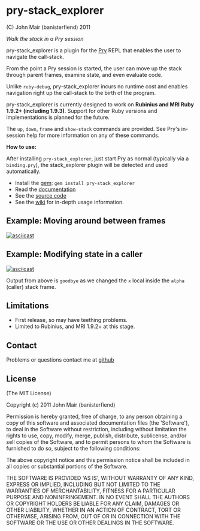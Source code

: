 pry-stack_explorer
===========

(C) John Mair (banisterfiend) 2011

_Walk the stack in a Pry session_

pry-stack_explorer is a plugin for the [Pry](http://pry.github.com)
REPL that enables the user to navigate the call-stack.

From the point a Pry session is started, the user can move up the stack
through parent frames, examine state, and even evaluate code.

Unlike `ruby-debug`, pry-stack_explorer incurs no runtime cost and
enables navigation right up the call-stack to the birth of the
program.

pry-stack_explorer is currently designed to work on **Rubinius and MRI
Ruby 1.9.2+ (including 1.9.3)**. Support for other Ruby versions and
implementations is planned for the future.

The `up`, `down`, `frame` and `show-stack` commands are provided. See
Pry's in-session help for more information on any of these commands.

**How to use:**

After installing `pry-stack_explorer`, just start Pry as normal (typically via a `binding.pry`), the stack_explorer plugin will be detected and used automatically.

* Install the [gem](https://rubygems.org/gems/pry-stack_explorer): `gem install pry-stack_explorer`
* Read the [documentation](http://rdoc.info/github/banister/pry-stack_explorer/master/file/README.md)
* See the [source code](http://github.com/pry/pry-stack_explorer)
* See the [wiki](https://github.com/pry/pry-stack_explorer/wiki) for in-depth usage information.

Example: Moving around between frames
--------

[![asciicast](https://asciinema.org/a/eJnrZNaUhTl12AVtnCG304d0V.png)](https://asciinema.org/a/eJnrZNaUhTl12AVtnCG304d0V)

Example: Modifying state in a caller
-------

[![asciicast](https://asciinema.org/a/0KtCL9HB1bP08wNHLfIeOMa8K.png)](https://asciinema.org/a/0KtCL9HB1bP08wNHLfIeOMa8K)

Output from above is `goodbye` as we changed the `x` local inside the `alpha` (caller) stack frame.

Limitations
-------------------------

* First release, so may have teething problems.
* Limited to Rubinius, and MRI 1.9.2+ at this stage.

Contact
-------

Problems or questions contact me at [github](http://github.com/banister)


License
-------

(The MIT License)

Copyright (c) 2011 John Mair (banisterfiend)

Permission is hereby granted, free of charge, to any person obtaining
a copy of this software and associated documentation files (the
'Software'), to deal in the Software without restriction, including
without limitation the rights to use, copy, modify, merge, publish,
distribute, sublicense, and/or sell copies of the Software, and to
permit persons to whom the Software is furnished to do so, subject to
the following conditions:

The above copyright notice and this permission notice shall be
included in all copies or substantial portions of the Software.

THE SOFTWARE IS PROVIDED 'AS IS', WITHOUT WARRANTY OF ANY KIND,
EXPRESS OR IMPLIED, INCLUDING BUT NOT LIMITED TO THE WARRANTIES OF
MERCHANTABILITY, FITNESS FOR A PARTICULAR PURPOSE AND NONINFRINGEMENT.
IN NO EVENT SHALL THE AUTHORS OR COPYRIGHT HOLDERS BE LIABLE FOR ANY
CLAIM, DAMAGES OR OTHER LIABILITY, WHETHER IN AN ACTION OF CONTRACT,
TORT OR OTHERWISE, ARISING FROM, OUT OF OR IN CONNECTION WITH THE
SOFTWARE OR THE USE OR OTHER DEALINGS IN THE SOFTWARE.
